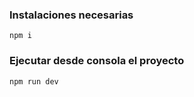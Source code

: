 ### Instalaciones necesarias

```
npm i
```

### Ejecutar desde consola el proyecto

```
npm run dev
```
